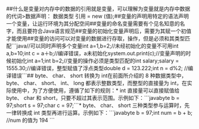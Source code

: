 \#\#什么是变量对内存中的数据的引用就是变量，可以理解为变量就是内存中数据的代词&gt;数据声明： 数据类型 引用 = new \(值\);\#\#变量的声明用特定的语法声明一个变量，让运行环境为其分配空间\#\#变量的命名变量需要有个见名知意的名字，而且要符合Java语言规范\#\#变量的初始化变量声明后，需要为其赋一个初值才能使用\#\#变量的访问可以对变量的数据进行存取，操作，但是必须和其类型匹配\`\`\`java\/\/可以同时声明多个变量int a=1,b=2;\/\/未经初始化的变量不可用int a,b=10;int c = a＋b;\/\/编译错误，a未初始化system.out.print\(c\);\/\/变量声明的时候初始化int a=1;int b=2;\/\/变量的操作必须是类型匹配的int salary;salary = 1555.30;\/\/编译错误，整型赋值了浮点类型double d = 123.222;int n = d%2; \/\/编译错误\`\`\`\#\# byte、 char、 short 转换为 int在前面所介绍的 8 种数据类型中，byte、 char、 short、 int、 long 都表示整数类型，而整型的直接量为 int，在实际使用中，为了方便使用，遵循了如下的规则：\* int 直接量可以直接赋值给 byte、 char 和 short，只要不超过其表示范围。示例如下：\`\`\`javabyte b = 97;short s = 97;char c = 97;\`\`\`\* byte、 char、 short 三种类型参与运算时，先一律转换成 int 类型再进行运算。示例如下：\`\`\`javabyte b = 97;int num = b + b; \/\/num 的值为 194 \`\`\`

